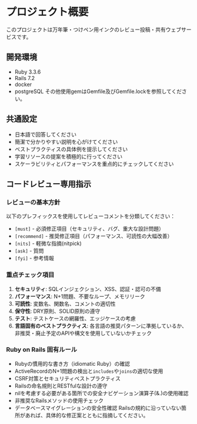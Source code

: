 # プロジェクト概要
このプロジェクトは万年筆・つけペン用インクのレビュー投稿・共有ウェブサービスです。

## 開発環境
- Ruby 3.3.6
- Rails 7.2
- docker
- postgreSQL
その他使用gemはGemfile及びGemfile.lockを参照してください。

## 共通設定
- 日本語で回答してください
- 簡潔で分かりやすい説明を心がけてください
- ベストプラクティスの具体例を提示してください
- 学習リソースの提案を積極的に行ってください
- スケーラビリティとパフォーマンスを重点的にチェックしてください

## コードレビュー専用指示
### レビューの基本方針
以下のプレフィックスを使用してレビューコメントを分類してください：
- `[must]` - 必須修正項目（セキュリティ、バグ、重大な設計問題）
- `[recommend]`  - 推奨修正項目（パフォーマンス、可読性の大幅改善）
- `[nits]` - 軽微な指摘(nitpick) 
- `[ask]` - 質問  
- `[fyi]` - 参考情報

### 重点チェック項目
1. **セキュリティ**: SQLインジェクション、XSS、認証・認可の不備
2. **パフォーマンス**: N+1問題、不要なループ、メモリリーク
3. **可読性**: 変数名、関数名、コメントの適切性
4. **保守性**: DRY原則、SOLID原則の遵守
5. **テスト**: テストケースの網羅性、エッジケースの考慮
6. **言語固有のベストプラクティス**: 各言語の推奨パターンに準拠しているか、非推奨・廃止予定のAPIや構文を使用していないかチェック

### Ruby on Rails 固有ルール
- Rubyの慣用的な書き方（idiomatic Ruby）の確認
- ActiveRecordのN+1問題の検出と`includes`や`joins`の適切な使用
- CSRF対策とセキュリティベストプラクティス
- Railsの命名規則とRESTfulな設計の遵守
- nilを考慮する必要がある箇所での安全ナビゲーション演算子(&.)の使用確認
- 非推奨なRailsメソッドの使用チェック
- データベースマイグレーションの安全性確認
Railsの規約に沿っていない箇所があれば、具体的な修正案とともに指摘してください。

